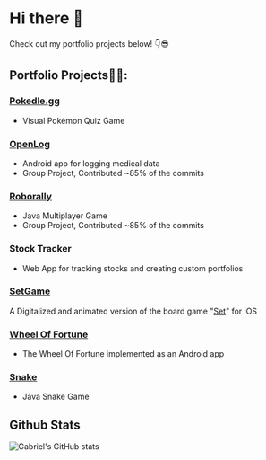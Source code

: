 # Hi there 👋
Check out my portfolio projects below! 👇😎

## Portfolio Projects👨‍💻:

### [Pokedle.gg](https://pokedle.gg/) 
- Visual Pokémon Quiz Game

### [OpenLog](https://github.com/gabr0236/OpenLog) 
- Android app for logging medical data
- Group Project, Contributed ~85% of the commits

### [Roborally](https://github.com/gabr0236/Roborally) 
- Java Multiplayer Game
- Group Project, Contributed ~85% of the commits


### Stock Tracker 
- Web App for tracking stocks and creating custom portfolios

### [SetGame](https://github.com/gabr0236/SetGame) 
A Digitalized and animated version of the board game "[Set](https://www.setgame.com/sites/default/files/instructions/SET%20INSTRUCTIONS%20-%20ENGLISH.pdf)" for iOS

### [Wheel Of Fortune](https://github.com/gabr0236/Wheel-of-Fortune) 
- The Wheel Of Fortune implemented as an Android app

### [Snake](https://github.com/gabr0236/Snake) 
- Java Snake Game


## Github Stats
![Gabriel's GitHub stats](https://github-readme-stats.vercel.app/api?username=gabr0236&count_private=true)

